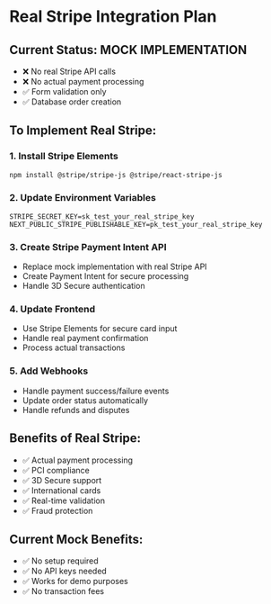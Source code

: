 # Real Stripe Integration Plan

## Current Status: MOCK IMPLEMENTATION
- ❌ No real Stripe API calls
- ❌ No actual payment processing
- ✅ Form validation only
- ✅ Database order creation

## To Implement Real Stripe:

### 1. Install Stripe Elements
```bash
npm install @stripe/stripe-js @stripe/react-stripe-js
```

### 2. Update Environment Variables
```env
STRIPE_SECRET_KEY=sk_test_your_real_stripe_key
NEXT_PUBLIC_STRIPE_PUBLISHABLE_KEY=pk_test_your_real_stripe_key
```

### 3. Create Stripe Payment Intent API
- Replace mock implementation with real Stripe API
- Create Payment Intent for secure processing
- Handle 3D Secure authentication

### 4. Update Frontend
- Use Stripe Elements for secure card input
- Handle real payment confirmation
- Process actual transactions

### 5. Add Webhooks
- Handle payment success/failure events
- Update order status automatically
- Handle refunds and disputes

## Benefits of Real Stripe:
- ✅ Actual payment processing
- ✅ PCI compliance
- ✅ 3D Secure support
- ✅ International cards
- ✅ Real-time validation
- ✅ Fraud protection

## Current Mock Benefits:
- ✅ No setup required
- ✅ No API keys needed
- ✅ Works for demo purposes
- ✅ No transaction fees